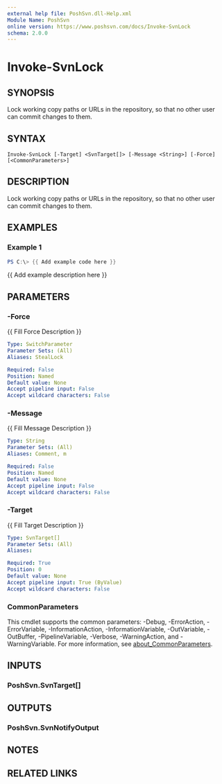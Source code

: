 ```yaml
---
external help file: PoshSvn.dll-Help.xml
Module Name: PoshSvn
online version: https://www.poshsvn.com/docs/Invoke-SvnLock
schema: 2.0.0
---
```


# Invoke-SvnLock

## SYNOPSIS
Lock working copy paths or URLs in the repository, so that
no other user can commit changes to them.

## SYNTAX

```
Invoke-SvnLock [-Target] <SvnTarget[]> [-Message <String>] [-Force] [<CommonParameters>]
```

## DESCRIPTION
Lock working copy paths or URLs in the repository, so that
no other user can commit changes to them.

## EXAMPLES

### Example 1
```powershell
PS C:\> {{ Add example code here }}
```

{{ Add example description here }}

## PARAMETERS

### -Force
{{ Fill Force Description }}

```yaml
Type: SwitchParameter
Parameter Sets: (All)
Aliases: StealLock

Required: False
Position: Named
Default value: None
Accept pipeline input: False
Accept wildcard characters: False
```

### -Message
{{ Fill Message Description }}

```yaml
Type: String
Parameter Sets: (All)
Aliases: Comment, m

Required: False
Position: Named
Default value: None
Accept pipeline input: False
Accept wildcard characters: False
```

### -Target
{{ Fill Target Description }}

```yaml
Type: SvnTarget[]
Parameter Sets: (All)
Aliases:

Required: True
Position: 0
Default value: None
Accept pipeline input: True (ByValue)
Accept wildcard characters: False
```

### CommonParameters
This cmdlet supports the common parameters: -Debug, -ErrorAction, -ErrorVariable, -InformationAction, -InformationVariable, -OutVariable, -OutBuffer, -PipelineVariable, -Verbose, -WarningAction, and -WarningVariable. For more information, see [about_CommonParameters](http://go.microsoft.com/fwlink/?LinkID=113216).

## INPUTS

### PoshSvn.SvnTarget[]

## OUTPUTS

### PoshSvn.SvnNotifyOutput

## NOTES

## RELATED LINKS
